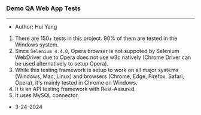 ### Demo QA Web App Tests
---
- Author: Hui Yang

1. There are 150+ tests in this project. 90% of them are tested in the Windows system.
2. Since `Selenium 4.4.0`, Opera browser is not suppoted by Selenium WebDriver due to Opera does not use w3c natively (Chrome Driver can be used alternatively to setup Opera).
3. While this testing framework is setup to work on all major systems (Windows, Mac, Linux) and browsers (Chrome, Edge, Firefox, Safari, Opera), it's mainly tested in Chrome on Windows.
4. It is an API testing framework with Rest-Assured.
5. It uses MySQL connector. 

- 3-24-2024
